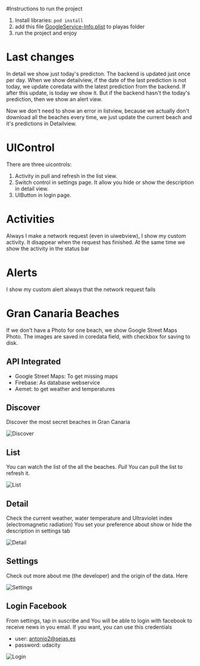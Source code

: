 #Instructions to run the project
1. Install libraries:
`pod install`
2. add this file [GoogleService-Info.plist](https://grancanariabeaches.baulen.com/GoogleService-Info.plist) to playas folder
3. run the project and enjoy

# Last changes
In detail we show just today's predicton.
The backend is updated just once per day. When we show detailview, if the date of the last prediction is not today, we update coredata with the latest prediction from the backend.
If after this update, is today we show it. But if the backend hasn't the today's prediction, then we show an alert view.

Now we don't need to show an error in listview, because we actually don't download all the beaches every time, we just update the current beach and it's predictions in Detailview.




# UIControl
There are three uicontrols:

1. Activity in pull and refresh in the list view.
2. Switch control in settings page. It allow you hide or show the description in detail view.
3. UIButton in login page.

# Activities
Always I make a network request (even in uiwebview), I show my custom activity. It disappear when the request has finished.
At the same time we show the activity in the status bar

# Alerts
I show my custom alert always that the network request fails


# Gran Canaria Beaches
If we don't have a Photo for one beach, we show Google Street Maps Photo.
The images are saved in coredata field, with checkbox for saving to disk.

## API Integrated
- Google Street Maps: To get missing maps
- Firebase: As database webservice
- Aemet: to get weather and temperatures

## Discover
Discover the most secret beaches in Gran Canaria

![Discover](https://grancanariabeaches.baulen.com/repository/gran-canaria-beaches-map.jpg "Discover")

## List
You can watch the list of the all the beaches.
*Pull*
You can pull the list to refresh it.

![List](https://grancanariabeaches.baulen.com/repository/gran-canaria-beaches-list.jpg "List")

## Detail
Check the current weather, water temperature and Ultraviolet index (electromagnetic radiation)
You set your preference about show or hide the description in settings tab

![Detail](https://grancanariabeaches.baulen.com/repository/gran-canaria-beaches-detail.jpg "Detail")

## Settings
Check out more about me (the developer) and the origin of the data.
Here 

![Settings](https://grancanariabeaches.baulen.com/repository/gran-canaria-beaches-settings.jpg "Settings")

## Login Facebook
From settings, tap in suscribe and You will be able to login with facebook to receive news in you email.
If you want, you can use this credentials
- user: antonio2@sejas.es
- password: udacity

![Login](https://grancanariabeaches.baulen.com/repository/gran-canaria-beaches-login.jpg "Login")